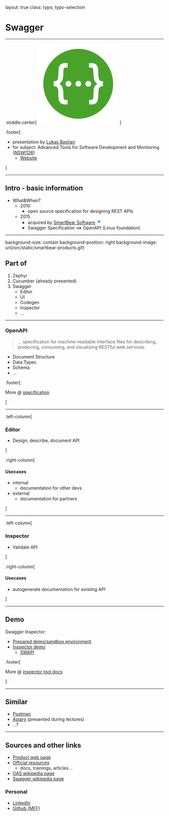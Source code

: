 layout: true
class: typo, typo-selection

# Swagger

---

.middle.center[
    ![logo](/src/static/swagger.png)
]

.footer[

- presentation by [Lukas Bastian](https://github.com/bastianluk/)
- for subject: Advanced Tools for Software Development and Monitoring ([NSWI126](https://is.cuni.cz/studium/predmety/index.php?do=predmet&kod=NSWI126))
  - [Website](https://d3s.mff.cuni.cz/cz/teaching/nswi126/)

]

---

## Intro - basic information

- What&When?
   - 2010
      - open source specification for designing REST APIs
   - 2015
      - acquired by [SmartBear Software](https://smartbear.com/) [<img src="/src/static/twitter.png" height="16px" width="16px">](https://twitter.com/smartbear)
      - Swagger Specification ==> OpenAPI (Linux foundation)

---
background-size: contain
background-position: right
background-image: url(/src/static/smartbear-products.gif)

## Part of

1. Zephyr
1. Cucumber (already presented)
1. Swagger
   - Editor
   - UI
   - Codegen
   - Inspector
   - ...

---

### OpenAPI

> ... specification for machine-readable interface files for describing, producing, consuming, and visualizing RESTful web services.

- Document Structure
- Data Types
- Schema
- ...

.footer[

More @ [specification](https://swagger.io/specification/)

]

---

.left-column[

### Editor

- Design, describe, document API

]

.right-column[

#### Usecases

- internal
  - documentation for other devs
- external
  - documentation for partners

]

---

.left-column[

### Inspector

- Validate API

]

.right-column[

#### Usecases

- autogenerate documentation for existing API

]

---

## Demo

Swagger Inspector:

- [Prepared demo/sandbox environment](https://petstore.swagger.io/)
- [Inspector demo](https://inspector.swagger.io/builder?url=https%3A%2F%2Fswapi.dev%2Fapi%2Fpeople)
  - [SWAPI](https://swapi.dev/)

.footer[

More @ [inspector tool docs](https://swagger.io/tools/swagger-inspector/)

]

---

## Similar

- [Postman](https://www.postman.com/)
- [Apiary](https://apiary.io/) (presented during lectures)
- ...?

---

## Sources and other links

- [Product web page](https://swagger.io/)
- [Official resources](https://swagger.io/resources/)
  - docs, trainings, articles...
- [OAS wikipedia page](https://en.wikipedia.org/wiki/OpenAPI_Specification)
- [Swagger wikipedia page](https://en.wikipedia.org/wiki/Swagger_software)

### Personal

- [LinkedIn](https://www.linkedin.com/in/bastianluk/)
- [Github (MFF)](https://github.com/bastianluk/MFFUK)

